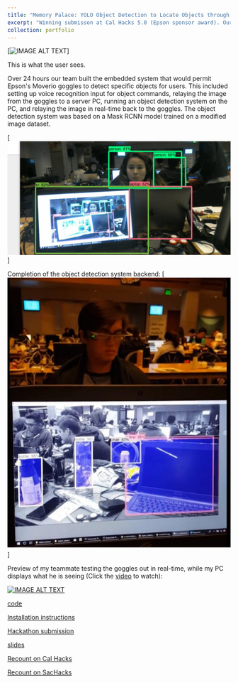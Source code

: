 ```yaml
---
title: "Memory Palace: YOLO Object Detection to Locate Objects through Speech Recognition"
excerpt: "Winning submisson at Cal Hacks 5.0 (Epson sponsor award). Our team developed a pair of display goggles that helps patients with Alzheimer's or other visual/mental disabilities in locating their personal belongings. Users verbalize the item they are searching for (typically items from the COCO image dataset), and all objects detected would be highlighted."
collection: portfolio
---
```

[![IMAGE ALT TEXT](https://he-s3.s3.amazonaws.com/media/sprint/cal-hacks-50/team/475490/e253ebdepson_goggles_lq.PNG)]

This is what the user sees.

Over 24 hours our team built the embedded system that would permit Epson's Moverio goggles to detect specific objects for users. This included setting up voice recognition input for object commands, relaying the image from the goggles to a server PC, running an object detection system on the PC, and relaying the image in real-time back to the goggles. The object detection system was based on a Mask RCNN model trained on a modified image dataset. 

[![IMAGE ALT TEXT](/images/ba06d3445330501_2205033879773905_1146807820524453888_n.jpg)]

Completion of the object detection system backend: 
[![IMAGE ALT TEXT](/images/moverioimage.PNG)]

Preview of my teammate testing the goggles out in real-time, while my PC displays what he is seeing (Click the [video]((http://www.youtube.com/watch?v=s6UWctGQRwA)) to watch):

[![IMAGE ALT TEXT](http://img.youtube.com/vi/s6UWctGQRwA/0.jpg)](http://www.youtube.com/watch?v=s6UWctGQRwA)










[code](https://hkustconnect-my.sharepoint.com/personal/sdatta_connect_ust_hk/_layouts/15/onedrive.aspx?id=%2Fpersonal%2Fsdatta%5Fconnect%5Fust%5Fhk%2FDocuments%2FBerkeley%2FMoverio%2DMemoryPalace%2DInstructions%2Ezip&parent=%2Fpersonal%2Fsdatta%5Fconnect%5Fust%5Fhk%2FDocuments%2FBerkeley)

[Installation instructions](https://drive.google.com/open?id=183nrhzzW63Xrgerxxk8LOU9aBcUO_XZH)


[Hackathon submission](https://calhacks5.hackerearth.com/sprints/cal-hacks-50/dashboard/b436967/submission/)

[slides](https://he-s3.s3.amazonaws.com/media/sprint/cal-hacks-50/team/475490/b524535calhacks_slides.pptx)


[Recount on Cal Hacks](http://www.zacharychaoportfolio.com/blog/calhacks)

[Recount on SacHacks](http://www.zacharychaoportfolio.com/blog/sacHacks)
